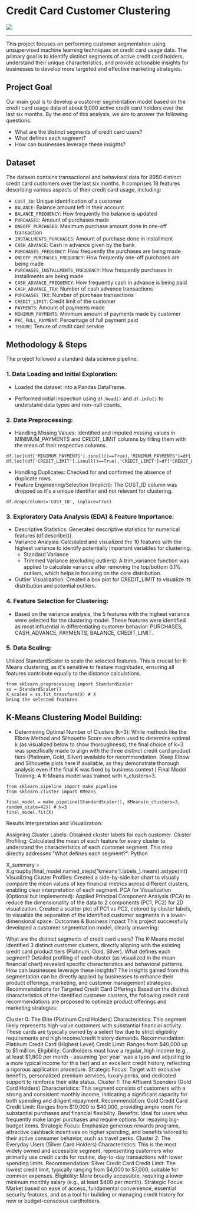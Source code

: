 # Credit Card Customer Clustering
![](https://github.com/SawsanYusuf/Credit-Card-Customer-Clustering/blob/main/Images/stephen-phillips-hostreviews-co-uk-em37kS8WJJQ-unsplash.jpg)
___

This project focuses on performing customer segmentation using unsupervised machine learning techniques on credit card usage data. The primary goal is to identify distinct segments of active credit card holders, understand their unique characteristics, and provide actionable insights for businesses to develop more targeted and effective marketing strategies.

## Project Goal

Our main goal is to develop a customer segmentation model based on the credit card usage data of about 9,000 active credit card holders over the last six months. By the end of this analysis, we aim to answer the following questions:

* What are the distinct segments of credit card users?
* What defines each segment?
* How can businesses leverage these insights?
  
## Dataset
The dataset contains transactional and behavioral data for 8950 distinct credit card customers over the last six months. It comprises 18 features describing various aspects of their credit card usage, including:

* `CUST_ID`: Unique identification of a customer
* `BALANCE`: Balance amount left in their account
* `BALANCE_FREQUENCY`: How frequently the balance is updated
* `PURCHASES`: Amount of purchases made
* `ONEOFF_PURCHASES`: Maximum purchase amount done in one-off transaction
* `INSTALLMENTS_PURCHASES`: Amount of purchase done in installment
* `CASH_ADVANCE`: Cash in advance given by the bank
* `PURCHASES_FREQUENCY`: How frequently the purchases are being made
* `ONEOFF_PURCHASES_FREQUENCY`: How frequently one-off purchases are being made
* `PURCHASES_INSTALLMENTS_FREQUENCY`: How frequently purchases in installments are being made
* `CASH_ADVANCE_FREQUENCY`: How frequently cash in advance is being paid
* `CASH_ADVANCE_TRX`: Number of cash advance transactions
* `PURCHASES_TRX`: Number of purchase transactions
* `CREDIT_LIMIT`: Credit limit of the customer
* `PAYMENTS`: Amount of payments made
* `MINIMUM_PAYMENTS`: Minimum amount of payments made by customer
* `PRC_FULL_PAYMENT`: Percentage of full payment paid
* `TENURE`: Tenure of credit card service

## Methodology & Steps
The project followed a standard data science pipeline:

### 1. Data Loading and Initial Exploration:

* Loaded the dataset into a Pandas DataFrame.

* Performed initial inspection using `df.head()` and `df.info()` to understand data types and non-null counts.

### 2. Data Preprocessing:

* Handling Missing Values: Identified and imputed missing values in MINIMUM_PAYMENTS and CREDIT_LIMIT columns by filling them with the mean of their respective columns. 
```
df.loc[(df['MINIMUM_PAYMENTS'].isnull()==True),'MINIMUM_PAYMENTS']=df['MINIMUM_PAYMENTS'].mean()
df.loc[(df['CREDIT_LIMIT'].isnull()==True),'CREDIT_LIMIT']=df['CREDIT_LIMIT'].mean()
```
* Handling Duplicates: Checked for and confirmed the absence of duplicate rows.
* Feature Engineering/Selection (Implicit): The CUST_ID column was dropped as it's a unique identifier and not relevant for clustering.
```
df.drop(columns='CUST_ID', inplace=True)
```

### 3. Exploratory Data Analysis (EDA) & Feature Importance:

* Descriptive Statistics: Generated descriptive statistics for numerical features (df.describe()).
* Variance Analysis: Calculated and visualized the 10 features with the highest variance to identify potentially important variables for clustering.
   * Standard Variance
   * Trimmed Variance (excluding outliers): A trim_variance function was applied to calculate variance after removing the top/bottom 0.1% outliers, which helps in focusing on the core distribution.
* Outlier Visualization: Created a box plot for CREDIT_LIMIT to visualize its distribution and potential outliers.

### 4. Feature Selection for Clustering:

* Based on the variance analysis, the 5 features with the highest variance were selected for the clustering model. These features were identified as most influential in differentiating customer behavior: PURCHASES, CASH_ADVANCE, PAYMENTS, BALANCE, CREDIT_LIMIT.

### 5. Data Scaling:

Utilized StandardScaler to scale the selected features. This is crucial for K-Means clustering, as it's sensitive to feature magnitudes, ensuring all features contribute equally to the distance calculations.
```
from sklearn.preprocessing import StandardScaler
ss = StandardScaler()
X_scaled = ss.fit_transform(X) # X
being the selected features
```

## K-Means Clustering Model Building:

* Determining Optimal Number of Clusters (k=3): While methods like the Elbow Method and Silhouette Score are often used to determine optimal k (as visualized below to show thoroughness), the final choice of k=3 was specifically made to align with the three distinct credit card product tiers (Platinum, Gold, Silver) available for recommendation.
(Keep Elbow and Silhouette plots here if available, as they demonstrate thorough analysis even if the final K was fixed by business context.)
Final Model Training: A K-Means model was trained with n_clusters=3.

```
from sklearn.pipeline import make_pipeline
from sklearn.cluster import KMeans

final_model = make_pipeline(StandardScaler(), KMeans(n_clusters=3, random_state=42)) # k=3
final_model.fit(X)
```
Results Interpretation and Visualization:

Assigning Cluster Labels: Obtained cluster labels for each customer.
Cluster Profiling: Calculated the mean of each feature for every cluster to understand the characteristics of each customer segment. This step directly addresses "What defines each segment?".
Python

X_summary = X.groupby(final_model.named_steps['kmeans'].labels_).mean().astype(int)
Visualizing Cluster Profiles: Created a side-by-side bar chart to visually compare the mean values of key financial metrics across different clusters, enabling clear interpretation of each segment.
PCA for Visualization (Optional but Implemented):
Applied Principal Component Analysis (PCA) to reduce the dimensionality of the data to 2 components (PC1, PC2) for 2D visualization.
Created a scatter plot of PC1 vs PC2, colored by cluster labels, to visualize the separation of the identified customer segments in a lower-dimensional space.
Outcomes & Business Impact
This project successfully developed a customer segmentation model, clearly answering:

What are the distinct segments of credit card users? The K-Means model identified 3 distinct customer clusters, directly aligning with the existing credit card product tiers (Platinum, Gold, Silver).
What defines each segment? Detailed profiling of each cluster (as visualized in the mean financial chart) revealed specific characteristics and behavioral patterns.
How can businesses leverage these insights? The insights gained from this segmentation can be directly applied by businesses to enhance their product offerings, marketing, and customer management strategies.
Recommendations for Targeted Credit Card Offerings
Based on the distinct characteristics of the identified customer clusters, the following credit card recommendations are proposed to optimize product offerings and marketing strategies:

Cluster 0: The Elite (Platinum Card Holders)
Characteristics: This segment likely represents high-value customers with substantial financial activity. These cards are typically owned by a select few due to strict eligibility requirements and high income/credit history demands.
Recommendation: Platinum Credit Card (Highest Level)
Credit Limit: Ranges from $40,000 up to $1 million.
Eligibility: Cardholders must have a regular, high income (e.g., at least $1,800 per month – assuming 'per year' was a typo and adjusting to a more typical income for this tier) and an excellent credit history, reflecting a rigorous application procedure.
Strategic Focus: Target with exclusive benefits, personalized premium services, luxury perks, and dedicated support to reinforce their elite status.
Cluster 1: The Affluent Spenders (Gold Card Holders)
Characteristics: This segment consists of customers with a strong and consistent monthly income, indicating a significant capacity for both spending and diligent repayment.
Recommendation: Gold Credit Card
Credit Limit: Ranges from $10,000 to $40,000, providing ample room for substantial purchases and financial flexibility.
Benefits: Ideal for users who frequently make larger purchases and require options for repaying big-budget items.
Strategic Focus: Emphasize generous rewards programs, attractive cashback incentives on higher spending, and benefits tailored to their active consumer behavior, such as travel perks.
Cluster 2: The Everyday Users (Silver Card Holders)
Characteristics: This is the most widely owned and accessible segment, representing customers who primarily use credit cards for routine, day-to-day transactions with lower spending limits.
Recommendation: Silver Credit Card
Credit Limit: The lowest credit limit, typically ranging from $4,000 to $7,000, suitable for common expenses.
Eligibility: More broadly accessible, requiring a lower minimum monthly salary (e.g., at least $400 per month).
Strategic Focus: Market based on ease of access, fundamental convenience, essential security features, and as a tool for building or managing credit history for new or budget-conscious cardholders.

